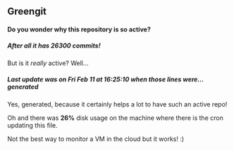 ## Greengit

#### Do you wonder why this repository is so active?

##### After all it has 26300 commits!

But is it *really* active? Well...

##### Last update was on Fri Feb 11 at 16:25:10 when those lines were... generated

Yes, generated, because it certainly helps a lot to have such an active repo!

Oh and there was **26%** disk usage on the machine
where there is the cron updating this file.

Not the best way to monitor a VM in the cloud but it works! :)
